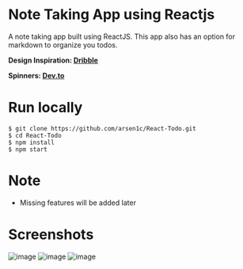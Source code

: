 # Note Taking App using Reactjs

A note taking app built using ReactJS. This app also has an option for markdown to organize you todos.

**Design Inspiration: [Dribble](https://dribbble.com/shots/15154577-Collections)**

**Spinners: [Dev.to](https://dev.to/afif/another-100-css-loaders-for-your-next-project-352l)**

# Run locally
```code
$ git clone https://github.com/arsen1c/React-Todo.git
$ cd React-Todo
$ npm install
$ npm start
```
# Note
* Missing features will be added later

# Screenshots

![image](https://user-images.githubusercontent.com/46086050/120204492-816f8200-c246-11eb-897d-2b448c36c187.png)
![image](https://user-images.githubusercontent.com/46086050/120204583-9ba96000-c246-11eb-90de-cdca551acc9d.png)
![image](https://user-images.githubusercontent.com/46086050/120204253-39505f80-c246-11eb-832e-c4d619884435.png)
